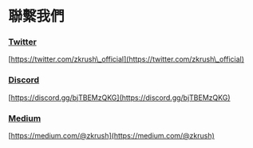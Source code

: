 # 聯繫我們

### [Twitter](lian-xi-wo-men.md#twitter) <a href="#twitter" id="twitter"></a>

[https://twitter.com/zkrush\_official](https://twitter.com/zkrush\_official)

### [Discord](lian-xi-wo-men.md#discord) <a href="#discord" id="discord"></a>

[https://discord.gg/bjTBEMzQKG](https://discord.gg/bjTBEMzQKG)

### [Medium](lian-xi-wo-men.md#medium) <a href="#medium" id="medium"></a>

[https://medium.com/@zkrush](https://medium.com/@zkrush)
